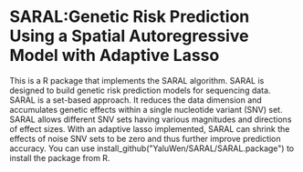 # SARAL:Genetic Risk Prediction Using a Spatial Autoregressive Model with Adaptive Lasso 
This is a R package that implements the SARAL algorithm. SARAL is designed to build genetic risk prediction models for sequencing data. SARAL is a set-based approach. It reduces the data dimension and accumulates genetic effects within a single nucleotide variant (SNV) set. SARAL allows different SNV sets having various magnitudes and directions of effect sizes. With an adaptive lasso implemented, SARAL can shrink the effects of noise SNV sets to be zero and thus further improve prediction accuracy. 
You can use install_github("YaluWen/SARAL/SARAL.package") to install the package from R. 